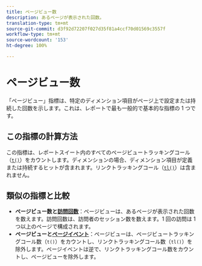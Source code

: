 ```yaml
---
title: ページビュー数
description: あるページが表示された回数。
translation-type: tm+mt
source-git-commit: d3f92d72207f027d35f81a4ccf70d01569c3557f
workflow-type: tm+mt
source-wordcount: '153'
ht-degree: 100%

---
```



# ページビュー数

「ページビュー」指標は、特定のディメンション項目がページ上で設定または持続した回数を示します。これは、レポートで最も一般的で基本的な指標の 1 つです。

## この指標の計算方法

この指標は、レポートスイート内のすべてのページビュートラッキングコール（[`t()`](/help/implement/vars/functions/t-method.md)）をカウントします。ディメンションの場合、ディメンション項目が定義または持続するヒットが含まれます。リンクトラッキングコール（[`tl()`](/help/implement/vars/functions/tl-method.md)）は含まれません。

## 類似の指標と比較

* **ページビュー数と[訪問回数](visits.md)**：ページビューは、あるページが表示された回数を数えます。訪問回数は、訪問者のセッション数を数えます。1 回の訪問は 1 つ以上のページで構成されます。
* **ページビューと[ページイベント](page-events.md)**：ページビューは、ページビュートラッキングコール数（`t()`）をカウントし、リンクトラッキングコール数（`tl()`）を除外します。ページイベントは逆で、リンクトラッキングコール数をカウントし、ページビューを除外します。